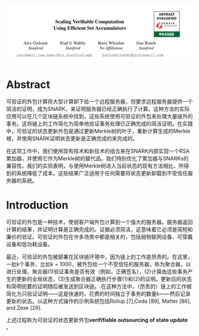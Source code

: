 ![image-20230306110935533](RSA累加器.assets/image-20230306110935533.png)

# Abstract

可验证的外包计算将大型计算卸下给一个远程服务器，但要求远程服务器提供一个简洁的证明，成为SNARK，来证明服务器已经正确执行了计算。这种方法的实际应用可以在几个区块链系统中找到，这些系统使用可验证的外包来处理大量链外的事务。这将链上的工作简化为简单地验证事务处理已正确完成的简洁证明。在实践中，可验证的状态更新外包是通过更新Merkle树的叶子，重新计算生成的Merkle根，并使用SNARK证明状态更新是正确完成的来完成的。

在这项工作中，我们使用现有技术和新技术的组合来在SNARK内部实现一个RSA累加器，并使用它作为Merkle树的替代品。我们特别优化了累加器与SNARKs的兼容性。我们的实验表明，与使用Merkle树进入当前状态的现有方法相比，所得到的系统降低了成本。这些结果广泛适用于任何需要将状态更新卸载到不受信任服务器的系统。



# Introduction

可验证的外包是一种技术，使弱客户端外包计算到一个强大的服务器。服务器返回计算的结果，并证明计算是正确完成的。证据必须简洁，这意味着它必须是简短和廉价的验证。可验证的外包在许多场景中都是相关的，包括弱物联网设备、可穿戴设备和低功耗设备。

最近，可验证的外包被部署在区块链环境中，因为链上的工作是昂贵的。在这里，一批k个事务，比如k = 1000，被外包给一个不受信任的服务器，称为聚合器，以进行处理。聚合器(1)验证事务是否有效（例如，正确签名），(2)计算由这些事务产生的更新的全局状态，(3)生成聚合器正确执行步骤(1)和(2)的证明。更新后的状态和简明扼要的证明随后被发送到区块链。.在这种方法中，（昂贵的）链上的工作被简化为只验证证明——这是快速的，花费的时间独立于事务的数量k——然后记录更新的状态。以这种方式操作的示例系统包括Rollup [7],Coda [89], Matter [86], and Zexe [29].

上述过程称为可验证的状态更新外包**verififiable outsourcing of state update** 。